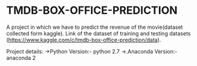 # TMDB-BOX-OFFICE-PREDICTION
A project in which we have to predict the revenue of the movie(dataset collected form kaggle).
Link of the dataset of training and testing datasets (https://www.kaggle.com/c/tmdb-box-office-prediction/data).





Project details:
->Python Version:- python 2.7
->.Anaconda Version:- anaconda 2 
